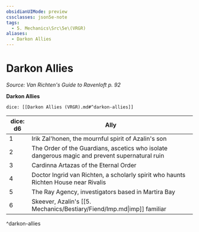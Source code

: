 ```yaml
---
obsidianUIMode: preview
cssclasses: json5e-note
tags:
  - 5. Mechanics\Src\5e\(VRGR)
aliases:
  - Darkon Allies
---
```

# Darkon Allies
*Source: Van Richten's Guide to Ravenloft p. 92* 

**Darkon Allies**

`dice: [[Darkon Allies (VRGR).md#^darkon-allies]]`

| dice: d6 | Ally |
|----------|------|
| 1 | Irik Zal'honen, the mournful spirit of Azalin's son |
| 2 | The Order of the Guardians, ascetics who isolate dangerous magic and prevent supernatural ruin |
| 3 | Cardinna Artazas of the Eternal Order |
| 4 | Doctor Ingrid van Richten, a scholarly spirit who haunts Richten House near Rivalis |
| 5 | The Ray Agency, investigators based in Martira Bay |
| 6 | Skeever, Azalin's [[5. Mechanics/Bestiary/Fiend/Imp.md\|imp]] familiar |
^darkon-allies

